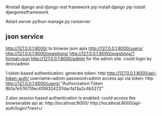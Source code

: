 #install django and django rest framework
pip install django
pip install djangorestframework

#start server
python manage.py runserver 

## json service
http://127.0.0.1:8000/ to browse json apis
http://127.0.0.1:8000/users/
http://127.0.0.1:8000/questions/
http://127.0.0.1:8000/questions/?format=json
http://127.0.0.1:8000/admin for the admin site. could login by dmin/admin

1.token based authentication:
generate token: 
    http http://127.0.0.1:8000/api-token-auth/ username=admin password=admin
access api via token: 
    http http://127.0.0.1:8000/users/  "Authorization:Token 8b1a7e57673fec4109324237dacfa13a2c4b5272"

2.also session based authentication is enabled:
could access the browserable api at:
http://localhost:8000/
http://localhost:8000/api-auth/login/?next=/
